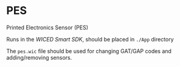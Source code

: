 # PES

Printed Electronics Sensor (PES)

Runs in the *WICED Smart SDK*, should be placed in `./App` directory

The `pes.wic` file should be used for changing GAT/GAP codes and adding/removing sensors.
